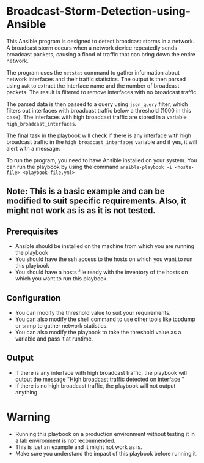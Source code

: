 # Broadcast-Storm-Detection-using-Ansible

This Ansible program is designed to detect broadcast storms in a network. A broadcast storm occurs when a network device repeatedly sends broadcast packets, causing a flood of traffic that can bring down the entire network.

The program uses the `netstat` command to gather information about network interfaces and their traffic statistics. The output is then parsed using `awk` to extract the interface name and the number of broadcast packets. The result is filtered to remove interfaces with no broadcast traffic.

The parsed data is then passed to a query using `json_query` filter, which filters out interfaces with broadcast traffic below a threshold (1000 in this case). The interfaces with high broadcast traffic are stored in a variable `high_broadcast_interfaces`.

The final task in the playbook will check if there is any interface with high broadcast traffic in the `high_broadcast_interfaces` variable and if yes, it will alert with a message.

To run the program, you need to have Ansible installed on your system.
You can run the playbook by using the command `ansible-playbook -i <hosts-file> <playbook-file.yml>`

## Note: This is a basic example and can be modified to suit specific requirements. Also, it might not work as is as it is not tested.

## Prerequisites
- Ansible should be installed on the machine from which you are running the playbook
- You should have the ssh access to the hosts on which you want to run this playbook
- You should have a hosts file ready with the inventory of the hosts on which you want to run this playbook.

## Configuration
- You can modify the threshold value to suit your requirements.
- You can also modify the shell command to use other tools like tcpdump or snmp to gather network statistics.
- You can also modify the playbook to take the threshold value as a variable and pass it at runtime.

## Output 
- If there is any interface with high broadcast traffic, the playbook will output the message "High broadcast traffic detected on interface <interface-name>"
- If there is no high broadcast traffic, the playbook will not output anything.

# Warning
- Running this playbook on a production environment without testing it in a lab environment is not recommended.
- This is just an example and it might not work as is.
- Make sure you understand the impact of this playbook before running it.
